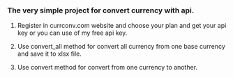 ### The very simple project for convert currency with api.

1. Register in currconv.com website and choose your plan and get your api key or you can use of my free api key.

2. Use convert_all method for convert all currency from one base currency and save it to xlsx file.

3. Use convert method for convert from one currency to another.